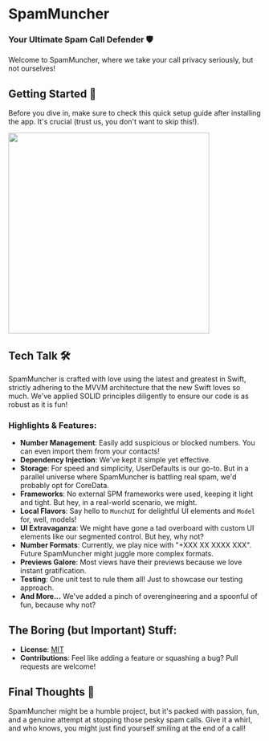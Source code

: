 # SpamMuncher
### Your Ultimate Spam Call Defender 🛡️

Welcome to SpamMuncher, where we take your call privacy seriously, but not ourselves!

## Getting Started 🚀
Before you dive in, make sure to check this quick setup guide after installing the app. It's crucial (trust us, you don't want to skip this!).

<img src="https://github.com/sarcevic-luka/SpamMuncher/assets/52749091/b7ea63d9-6d7c-43c2-858b-8747dd1b9f86" width="400" height="auto">

## Tech Talk 🛠️
SpamMuncher is crafted with love using the latest and greatest in Swift, strictly adhering to the MVVM architecture that the new Swift loves so much. We've applied SOLID principles diligently to ensure our code is as robust as it is fun!

### Highlights & Features:
- **Number Management**: Easily add suspicious or blocked numbers. You can even import them from your contacts!
- **Dependency Injection**: We've kept it simple yet effective.
- **Storage**: For speed and simplicity, UserDefaults is our go-to. But in a parallel universe where SpamMuncher is battling real spam, we'd probably opt for CoreData.
- **Frameworks**: No external SPM frameworks were used, keeping it light and tight. But hey, in a real-world scenario, we might.
- **Local Flavors**: Say hello to `MunchUI` for delightful UI elements and `Model` for, well, models!
- **UI Extravaganza**: We might have gone a tad overboard with custom UI elements like our segmented control. But hey, why not?
- **Number Formats**: Currently, we play nice with "+XXX XX XXXX XXX". Future SpamMuncher might juggle more complex formats.
- **Previews Galore**: Most views have their previews because we love instant gratification.
- **Testing**: One unit test to rule them all! Just to showcase our testing approach.
- **And More...** We've added a pinch of overengineering and a spoonful of fun, because why not?

## The Boring (but Important) Stuff:
- **License**: [MIT](LICENSE)
- **Contributions**: Feel like adding a feature or squashing a bug? Pull requests are welcome!

## Final Thoughts 💭
SpamMuncher might be a humble project, but it's packed with passion, fun, and a genuine attempt at stopping those pesky spam calls. Give it a whirl, and who knows, you might just find yourself smiling at the end of a call! 
